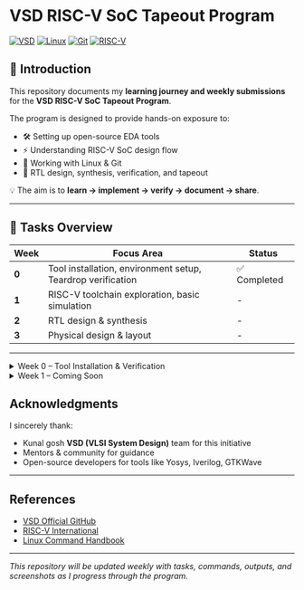 # VSD RISC-V SoC Tapeout Program 
[![VSD](https://img.shields.io/badge/VSD-RISC--V%20SoC-blue?style=for-the-badge)](https://www.vlsisystemdesign.com/)
[![Linux](https://img.shields.io/badge/OS-Linux%20%7C%20Ubuntu-orange?style=for-the-badge&logo=linux)](www.linux.org)
[![Git](https://img.shields.io/badge/Version%20Control-Git-black?style=for-the-badge&logo=git)](https://github.com/)
[![RISC-V](https://img.shields.io/badge/Architecture-RISC--V-blue?style=for-the-badge&logo=riscv)](https://riscv.org/)


## 🔰 Introduction  
This repository documents my **learning journey and weekly submissions** for the **VSD RISC-V SoC Tapeout Program**.  

The program is designed to provide hands-on exposure to:  
- 🛠️ Setting up open-source EDA tools  
- ⚡ Understanding RISC-V SoC design flow  
- 🐧 Working with Linux & Git  
- 🚀 RTL design, synthesis, verification, and tapeout  

💡 The aim is to **learn → implement → verify → document → share**.  

---

## 📝 Tasks Overview  

| Week | Focus Area | Status |
|------|------------|--------|
| **0** | Tool installation, environment setup, Teardrop verification | ✅ Completed |
| **1** | RISC-V toolchain exploration, basic simulation | - |
| **2** | RTL design & synthesis | - |
| **3** | Physical design & layout | - |

---

<details>
  <summary>
     Week 0 – Tool Installation & Verification  
  </summary>

# Week 0 – Tool Installation & Verification 

### 🔹 Step 1: Update & Install Essential Packages  
```bash
sudo apt update
sudo apt upgrade -y
sudo apt install git make gcc g++ vim build-essential -y
```

---

### 🔹 Step 2: Install Required Tools  

#### ✅ Yosys  
```bash
sudo apt-get update
sudo apt-get install yosys
```
📸 *Screenshot:*  
![Yosys Installation](images/yosys.png)  

---

#### ✅ Icarus Verilog (Iverilog)  
```bash
sudo apt-get update
sudo apt-get install iverilog
```
📸 *Screenshot:*  
![Iverilog Status](./images/week0_iverilog_done.png)  

---

#### ✅ GTKWave  
```bash
sudo apt-get update
sudo apt install gtkwave
```
📸 *Screenshot:*  
![GTKWave Installation](./images/week0_gtkwave_done.png)  

---



### ✅ Learnings from Week 0  
- Set up Ubuntu VM inside VirtualBox  
- Installed open-source tools (Yosys, Iverilog, GTKWave)  
- Learned Linux command-line basics  

---
</details>

<details>
  <summary>
     Week 1 – Coming Soon 
  </summary>
## Week 1 – Coming Soon  

🔜 Planned tasks:  
- Setup RISC-V toolchain  
- Run sample RISC-V programs  
- Capture waveforms & document simulation results  

---
</details> 

## Acknowledgments  
I sincerely thank:  
- Kunal gosh **VSD (VLSI System Design)** team for this initiative  
- Mentors & community for guidance  
- Open-source developers for tools like Yosys, Iverilog, GTKWave  

---

##  References  
- [VSD Official GitHub](https://github.com/vlsisystemdesign)  
- [RISC-V International](https://riscv.org)  
- [Linux Command Handbook](https://linuxcommand.org/)  

---

*This repository will be updated weekly with tasks, commands, outputs, and screenshots as I progress through the program.*  
